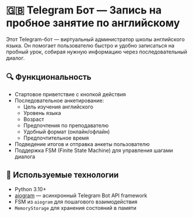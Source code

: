# 🇬🇧 Telegram Бот — Запись на пробное занятие по английскому

Этот Telegram-бот — виртуальный администратор школы английского языка. Он помогает пользователю быстро и удобно записаться на пробный урок, собирая нужную информацию через последовательный диалог.

## 🔍 Функциональность

- Стартовое приветствие с кнопкой действия
- Последовательное анкетирование:
  - Цель изучения английского
  - Уровень языка
  - Возраст
  - Предпочтения по преподавателю
  - Удобный формат (онлайн/офлайн)
  - Предпочтительное время
- Подведение итогов и отправка анкеты пользователю
- Поддержка FSM (Finite State Machine) для управления шагами диалога

## 🧠 Используемые технологии

- Python 3.10+
- [aiogram](https://github.com/aiogram/aiogram) — асинхронный Telegram Bot API framework
- FSM из `aiogram` для пошагового взаимодействия
- `MemoryStorage` для хранения состояний в памяти
